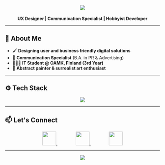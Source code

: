 <h1 align="center">
  <img src="https://readme-typing-svg.herokuapp.com?font=Fira+Code&size=30&pause=1000&color=9ca3af&center=true&vCenter=true&width=500&lines=Hi%2C+I'm+Hakan+%F0%9F%91%8B;" />
</h1>

<p align="center">
  <strong>UX Designer | Communication Specialist | Hobbyist Developer</strong>
</p>

---

## 🎨 **About Me**

- 🖌 **Designing user and business friendly digital solutions**  
- 💬 **Communication Specialist** (B.A. in PR & Advertising)  
- 👨🏻‍🎓 **IT Student @ OAMK, Finland (3rd Year)**  
- 🎨 **Abstract painter & surrealist art enthusiast**  

---

## ⚙️ **Tech Stack**
<p align="center">
  <img src="https://skillicons.dev/icons?i=html,css,js,ts,react,nextjs,tailwind,nodejs,python,java,figma,photoshop,illustrator,git,github,linux,azure,gcp,aws,tensorflow,opencv,raspberrypi&theme=dark" />
</p>

---

## 📫 **Let's Connect**
<p align="center">
  <a href="mailto:hakanasmaoglu@gmail.com" style="margin: 20px;">
    <img src="https://skillicons.dev/icons?i=gmail&theme=dark" height="45">
  </a>  
  &nbsp;&nbsp;&nbsp;&nbsp;
  <a href="https://www.linkedin.com/in/hakan-asmaoglu" style="margin: 20px;">
    <img src="https://skillicons.dev/icons?i=linkedin&theme=dark" height="45">
  </a>  
  &nbsp;&nbsp;&nbsp;&nbsp;
  <a href="https://github.com/Hakan-Asmaoglu" style="margin: 20px;">
    <img src="https://skillicons.dev/icons?i=github&theme=dark" height="45">
  </a>
</p>

---

<p align="center">
  <img src="https://readme-typing-svg.herokuapp.com?font=Fira+Code&size=22&duration=4000&pause=500&color=9ca3af&center=true&vCenter=true&width=600&height=50&lines=UX+%2B+Code+%2B+Communication=🔥;Designing+impactful+experiences+🚀;Turning+ideas+into+real+world+solutions+💡" />
</p>

